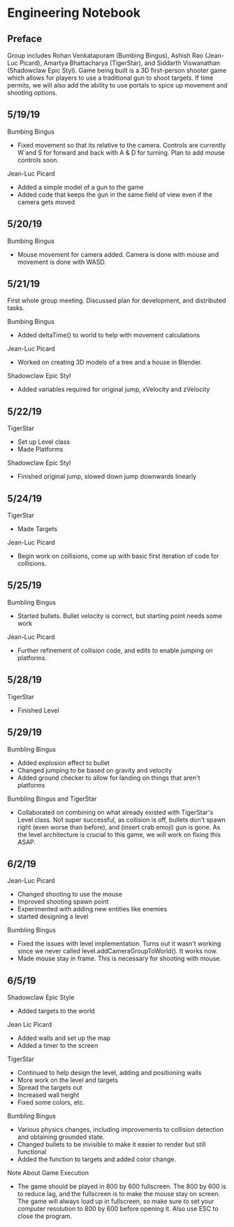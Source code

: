 # Engineering Notebook

## Preface

Group includes Rohan Venkatapuram (Bumbing Bingus), Ashish Rao (Jean-Luc Picard), Amartya Bhattacharya (TigerStar), and 
Siddarth Viswanathan (Shadowclaw Epic Styl). 
Game being built is a 3D first-person shooter game which allows for players to use a traditional gun to shoot targets. If time permits, we will also add the ability to use portals to spice up movement and shooting options.

## 5/19/19

Bumbing Bingus
* Fixed movement so that its relative to the camera. Controls are currently W and S for forward and back with A & D
for turning. Plan to add mouse controls soon.

Jean-Luc Picard
* Added a simple model of a gun to the game
* Added code that keeps the gun in the same field of view even if the camera gets moved

## 5/20/19

Bumbing Bingus
* Mouse movement for camera added. Camera is done with mouse and movement is done with WASD.

## 5/21/19
First whole group meeting. Discussed plan for development, and distributed tasks.

Bumbing Bingus
* Added deltaTime() to world to help with movement calculations

Jean-Luc Picard
* Worked on creating 3D models of a tree and a house in Blender. 

Shadowclaw Epic Styl
* Added variables required for original jump, xVelocity and zVelocity
## 5/22/19

TigerStar
* Set up Level class
* Made Platforms

Shadowclaw Epic Styl
* Finished original jump, slowed down jump downwards linearly
## 5/24/19

TigerStar
* Made Targets

Jean-Luc Picard
* Begin work on collisions, come up with basic first iteration of code for collisions.

## 5/25/19

Bumbling Bingus
* Started bullets. Bullet velocity is correct, but starting point needs some work

Jean-Luc Picard
* Further refinement of collision code, and edits to enable jumping on platforms.

## 5/28/19

TigerStar
* Finished Level 

## 5/29/19

Bumbling Bingus
* Added explosion effect to bullet 
* Changed jumping to be based on gravity and velocity
* Added ground checker to allow for landing on things that aren't platforms

Bumbling Bingus and TigerStar
* Collaborated on combining on what already existed with TigerStar's
Level class. Not super successful, as collision is off, bullets don't spawn right
(even worse than before), and (insert crab emoji) gun is gone. As
the level architecture is crucial to this game, we will work on fixing this
ASAP.

## 6/2/19

Jean-Luc Picard
* Changed shooting to use the mouse
* Improved shooting spawn point
* Experimented with adding new entities like enemies
* started designing a level

Bumbling Bingus
* Fixed the issues with level implementation. Turns out it wasn't working
since we never called level.addCameraGroupToWorld(). It works now.
* Made mouse stay in frame. This is necessary for shooting with mouse.


## 6/5/19
Shadowclaw Epic Style
* Added targets to the world

Jean Lic Picard
* Added walls and set up the map
* Added a timer to the screen

TigerStar
* Continued to help design the level, adding and positioning walls
* More work on the level and targets
* Spread the targets out
* Increased wall height
* Fixed some colors, etc.

Bumbling Bingus
* Various physics changes, including improvements to collision
detection and obtaining grounded state.
* Changed bullets to be invisible to make it easier to render but still functional
* Added the function to targets and added color change.

Note About Game Execution
* The game should be played in 800 by 600 fullscreen.
The 800 by 600 is to reduce lag, and the fullscreen is to make
the mouse stay on screen. The game will always load up in fullscreen,
so make sure to set your computer resolution to 800 by 600
before opening it. Also use ESC to close the program.
